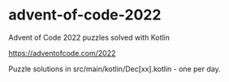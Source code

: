 # advent-of-code-2022

Advent of Code 2022 puzzles solved with Kotlin

https://adventofcode.com/2022

Puzzle solutions in src/main/kotlin/Dec[xx].kotlin - one per day.

